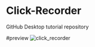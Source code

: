 # Click-Recorder
GitHub Desktop tutorial repository

#preview
![click_recorder](https://user-images.githubusercontent.com/106558616/176998363-9e8750b9-7ee6-45d2-be42-b1bd71908445.gif)
